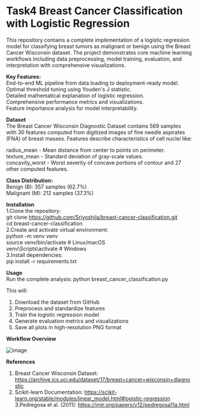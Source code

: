# Task4 Breast Cancer Classification with Logistic Regression
                                                                                                                                                                         
This repository contains a complete implementation of a logistic regression model for classifying breast tumors as malignant or benign using the Breast Cancer Wisconsin dataset. The project demonstrates core machine learning workflows including data preprocessing, model training, evaluation, and interpretation with comprehensive visualizations.                                                                                                                                            

**Key Features:**                                                                                                                                                        
End-to-end ML pipeline from data loading to deployment-ready model.                                                                                                      
Optimal threshold tuning using Youden's J statistic.                                                                                                                     
Detailed mathematical explanation of logistic regression.                                                                                                                
Comprehensive performance metrics and visualizations.                                                                                                                    
Feature importance analysis for model interpretability.                                                                                                                 

**Dataset**                                                                                                                                                          
The Breast Cancer Wisconsin Diagnostic Dataset contains 569 samples with 30 features computed from digitized images of fine needle aspirates (FNA) of breast masses. Features describe characteristics of cell nuclei like:                                                                                                       

radius_mean - Mean distance from center to points on perimeter.                                                                                                       
texture_mean - Standard deviation of gray-scale values.                                                                                                               
concavity_worst - Worst severity of concave portions of contour and 27 other computed features.                                                                      

**Class Distribution:**                                                                                                                                              
Benign (B): 357 samples (62.7%)                                                                                                                                      
Malignant (M): 212 samples (37.3%)                                                                                                                                   

**Installation**                                                                                                                                                     
1.Clone the repository:                                                                                                                                              
git clone https://github.com/Sriyoshija/breast-cancer-classification.git                                                                                               
cd breast-cancer-classification                                                                                                                                       
2.Create and activate virtual environment: 												                                                                                                                                                                                                          
python -m venv venv                                                                                                                                                  
source venv/bin/activate  # Linux/macOS                                                                                                                              
venv\Scripts\activate     # Windows                                                                                                                                     
3.Install dependencies:                                                                                                                                                        
pip install -r requirements.txt                                                                                                                                      

**Usage**                                                                                                                                                            
Run the complete analysis: python breast_cancer_classification.py                                                                                                    

This will:                                                                                                                                                           
1. Download the dataset from GitHub                                                                                                                                      
2. Preprocess and standardize features                                                                                                                                   
3. Train the logistic regression model                                                                                                                                  
4. Generate evaluation metrics and visualizations                                                                                                                       
5. Save all plots in high-resolution PNG format                                                                                                                          

**Workflow Overview**                                                                                                                                                

![image](https://github.com/user-attachments/assets/24444882-5726-4b03-b66e-8e1bc03b363f)                                                                            

**References**                                                                                                                                                       
1. Breast Cancer Wisconsin Dataset: https://archive.ics.uci.edu/dataset/17/breast+cancer+wisconsin+diagnostic                                                                                          
2. Scikit-learn Documentation: https://scikit-learn.org/stable/modules/linear_model.html#logistic-regression                                                         
3.Pedregosa et al. (2011): https://jmlr.org/papers/v12/pedregosa11a.html                                                                                              
